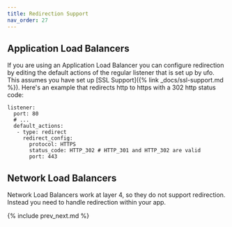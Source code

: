 ```yaml
---
title: Redirection Support
nav_order: 27
---
```


## Application Load Balancers

If you are using an Application Load Balancer you can configure redirection by editing the default actions of the regular listener that is set up by ufo. This assumes you have set up [SSL Support]({% link _docs/ssl-support.md %}).  Here's an example that redirects http to https with a 302 http status code:

```
listener:
  port: 80
  # ...
  default_actions:
   - type: redirect
     redirect_config:
       protocol: HTTPS
       status_code: HTTP_302 # HTTP_301 and HTTP_302 are valid
       port: 443
```


## Network Load Balancers

Network Load Balancers work at layer 4, so they do not support redirection.  Instead you need to handle redirection within your app.

{% include prev_next.md %}